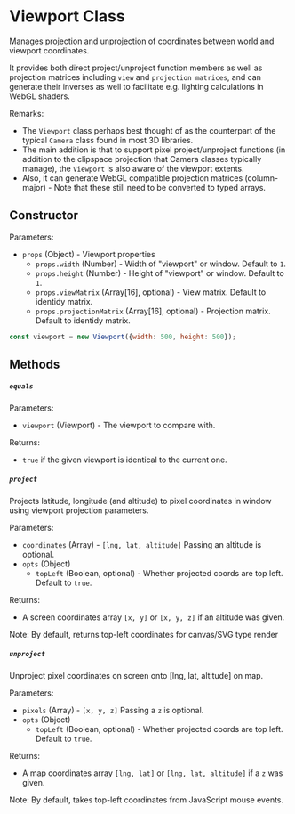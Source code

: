 
# Viewport Class

Manages projection and unprojection of coordinates between world and viewport
coordinates.

It provides both direct project/unproject function members as well as
projection matrices including `view` and `projection matrices`, and
can generate their inverses as well to facilitate e.g. lighting calculations
in WebGL shaders.

Remarks:
* The `Viewport` class perhaps best thought of as the counterpart of the
  typical `Camera` class found in most 3D libraries.
* The main addition is that to support pixel project/unproject functions
  (in addition to the clipspace projection that Camera classes typically manage),
  the `Viewport` is also aware of the viewport extents.
* Also, it can generate WebGL compatible projection matrices (column-major) - Note
  that these still need to be converted to typed arrays.


## Constructor

Parameters:

- `props` (Object) - Viewport properties
  * `props.width` (Number) - Width of "viewport" or window. Default to `1`.
  * `props.height` (Number) - Height of "viewport" or window. Default to `1`.
  * `props.viewMatrix` (Array[16], optional) - View matrix. Default to identidy matrix.
  * `props.projectionMatrix` (Array[16], optional) - Projection matrix. Default to identidy matrix.

```js
const viewport = new Viewport({width: 500, height: 500});
```

## Methods

##### `equals`

Parameters:

- `viewport` (Viewport) - The viewport to compare with.

Returns:

- `true` if the given viewport is identical to the current one.

##### `project`

Projects latitude, longitude (and altitude) to pixel coordinates in window using
viewport projection parameters.

Parameters:

  - `coordinates` (Array) - `[lng, lat, altitude]` Passing an altitude is optional.
  - `opts` (Object)
    - `topLeft` (Boolean, optional) - Whether projected coords are top left. Default to `true`.

Returns:

  - A screen coordinates array `[x, y]` or `[x, y, z]` if an altitude was given.

Note: By default, returns top-left coordinates for canvas/SVG type render

##### `unproject`

Unproject pixel coordinates on screen onto [lng, lat, altitude] on map.

Parameters:

  - `pixels` (Array) - `[x, y, z]` Passing a `z` is optional.
  - `opts` (Object)
    - `topLeft` (Boolean, optional) - Whether projected coords are top left. Default to `true`.

Returns:

  - A map coordinates array `[lng, lat]` or `[lng, lat, altitude]` if a `z` was given.

Note: By default, takes top-left coordinates from JavaScript mouse events.

